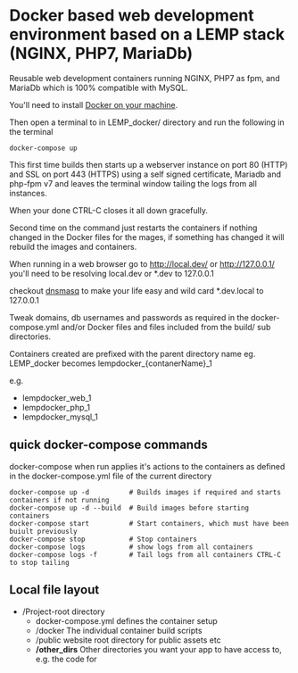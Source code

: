 # Docker based web development environment based on a LEMP stack (NGINX, PHP7, MariaDb)

Reusable web development containers running NGINX, PHP7 as fpm,
and MariaDb which is 100% compatible with MySQL.

You'll need to install [Docker on your machine](https://www.docker.com/community-edition#/download).

Then open a terminal to in LEMP_docker/ directory and run the following in the terminal

    docker-compose up

This first time builds then starts up a webserver instance on port 80 (HTTP)
and SSL on port 443 (HTTPS) using a self signed certificate, Mariadb and php-fpm v7 and
leaves the terminal window tailing the logs from all instances.

When your done CTRL-C closes it all down gracefully.

Second time on the command just restarts the containers if nothing changed in the Docker files
for the mages, if something has changed it will rebuild the images and containers.

When running in a web browser go to http://local.dev/ or http://127.0.0.1/ you'll need to be
resolving local.dev or *.dev to 127.0.0.1

checkout [dnsmasq](https://gist.github.com/davebarnwell/c408533d608bfe24f4f5)
to make your life easy and wild card *.dev.local to 127.0.0.1

Tweak domains, db usernames and passwords as required in the docker-compose.yml
and/or Docker files and files included from the build/ sub directories.

Containers created are prefixed with the parent directory name
eg. LEMP_docker becomes lempdocker_{contanerName}_1

e.g.

- lempdocker_web_1
- lempdocker_php_1
- lempdocker_mysql_1


## quick docker-compose commands

docker-compose when run applies it's actions to the containers as defined in the docker-compose.yml
file of the current directory

    docker-compose up -d          # Builds images if required and starts containers if not running
    docker-compose up -d --build  # Build images before starting containers
    docker-compose start          # Start containers, which must have been buiult previously
    docker-compose stop           # Stop containers
    docker-compose logs           # show logs from all containers
    docker-compose logs -f        # Tail logs from all containers CTRL-C to stop tailing
    
## Local file layout

- /Project-root           directory
    - docker-compose.yml  defines the container setup
    - /docker             The individual container build scripts
    - /public             website root directory for public assets etc
    - **/other_dirs**     Other directories you want your app to have access to, e.g. the code for

